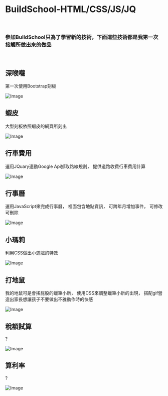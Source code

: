 # **BuildSchool-HTML/CSS/JS/JQ**  
  
### 參加BuildSchool只為了學習新的技術，下面這些技術都是我第一次接觸所做出來的做品  
  
## **深喉嚨**  
第一次使用Bootstrap刻板  
  
![Image](https://github.com/MeCBing/BuildSchool/blob/master/PICTURE/vscode1.JPG)
  
## **蝦皮**  
大型刻板依照蝦皮的網頁所刻出  
  
![Image](https://github.com/MeCBing/BuildSchool/blob/master/PICTURE/buildschool2018mecbing.azurewebsites.net_shopee.html.png)
  
## **行車費用**  
運用JQuary連動Google Api抓取路線規劃，
提供道路收費行車費用計算  
  
![Image](https://github.com/MeCBing/BuildSchool/blob/master/PICTURE/_C__BuildSchoolGitHub_BuildSchool_VS_Code_JavaScriptLab_Lab11.html.png)
  
## **行事曆**  
運用JavaScript來完成行事曆，
裡面包含地點資訊，
可跨年月增加事件，
可修改可刪除  
  
![Image](https://github.com/MeCBing/BuildSchool/blob/master/PICTURE/_C__BuildSchoolGitHub_BuildSchool_VS_Code_JavaScriptLab_Lab13.html.png)
  
## **小瑪莉**  
利用CSS做出小遊戲的特效  
  
![Image](https://github.com/MeCBing/BuildSchool/blob/master/PICTURE/hackjs_1.JPG)
  
## **打地鼠**  
我的地鼠可是會搖屁股的蠟筆小新，
使用CSS來調整蠟筆小新的出現，
搭配gif營造出家長想讓孩子不要做出不雅動作時的快感  
  
![Image](https://github.com/MeCBing/BuildSchool/blob/master/PICTURE/hackjs_2.JPG)
  
## **稅額試算**  
?  
  
![Image](https://github.com/MeCBing/BuildSchool/blob/master/PICTURE/lab.JPG)
  
## **算利率**  
?  
  
![Image](https://github.com/MeCBing/BuildSchool/blob/master/PICTURE/lab1.JPG)
  
